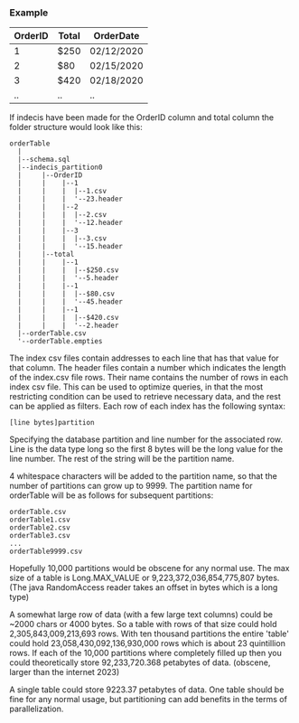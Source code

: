 

### Example

| OrderID | Total | OrderDate  |
|---------|-------|------------|
| 1       | $250  | 02/12/2020 |
| 2       | $80   | 02/15/2020 |
| 3       | $420  | 02/18/2020 |
| ..      | ..    | ..         |

If indecis have been made for the OrderID column and total column the folder structure would look like this:

```
orderTable
  |
  |--schema.sql
  |--indecis_partition0
  |     |--OrderID
  |     |    |--1
  |     |    |  |--1.csv
  |     |    |  '--23.header
  |     |    |--2
  |     |    |  |--2.csv
  |     |    |  '--12.header
  |     |    |--3
  |     |    |  |--3.csv
  |     |    |  '--15.header
  |     |--total
  |     |    |--1
  |     |    |  |--$250.csv
  |     |    |  '--5.header
  |     |    |--1
  |     |    |  |--$80.csv
  |     |    |  '--45.header
  |     |    |--1
  |     |    |  |--$420.csv
  |     |    |  '--2.header
  |--orderTable.csv
  '--orderTable.empties
```
The index csv files contain addresses to each line that has that value for that column. The header files contain a number which indicates the length of the index.csv file rows. Their name contains the number of rows in each index csv file. This can be used to optimize queries, in that the most restricting condition can be used to retrieve necessary data, and the rest can be applied as filters.
Each row of each index has the following syntax:
``` 
[line bytes]partition
```
Specifying the database partition and line number for the associated row. Line is the data type long so the first 8 bytes will be the long value for the line number. The rest of the string will be the partition name.

4 whitespace characters will be added to the partition name, so that the number of partitions can grow up to 9999. The partition name for orderTable will be as follows for subsequent partitions:
``` 
orderTable.csv
orderTable1.csv
orderTable2.csv
orderTable3.csv
...
orderTable9999.csv
```
Hopefully 10,000 partitions would be obscene for any normal use. The max size of a table is Long.MAX_VALUE or 9,223,372,036,854,775,807 bytes. (The java RandomAccess reader takes an offset in bytes which is a long type) 

A somewhat large row of data (with a few large text columns) could be ~2000 chars or 4000 bytes. So a table with rows of that size could hold 2,305,843,009,213,693 rows. With ten thousand partitions the entire 'table' could hold 23,058,430,092,136,930,000 rows which is about 23 quintillion rows. If each of the 10,000 partitions where completely filled up then you could theoretically store 92,233,720.368 petabytes of data. (obscene, larger than the internet 2023)

A single table could store 9223.37 petabytes of data. One table should be fine for any normal usage, but partitioning can add benefits in the terms of parallelization.





